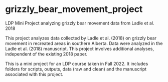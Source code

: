 # grizzly_bear_movement_project
LDP Mini Project analyzing grizzly bear movement data from Ladle et al. 2018

This project analyzes data collected by Ladle et al. (2018) on grizzly bear movement in recreated areas in southern Alberta. Data were analyzed in the Ladle et al. (2018) manuscript. This project involves additional analyses, independent of the existing 2018 paper. 

This is a mini project for an LDP course taken in Fall 2022. It includes folders for scripts, outputs, data (raw and clean) and the manuscript associated with this project. 
